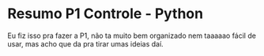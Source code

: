 # Resumo P1 Controle - Python

Eu fiz isso pra fazer a P1, não ta muito bem organizado nem taaaaao fácil de usar, mas acho que da pra tirar umas ideias daí.
